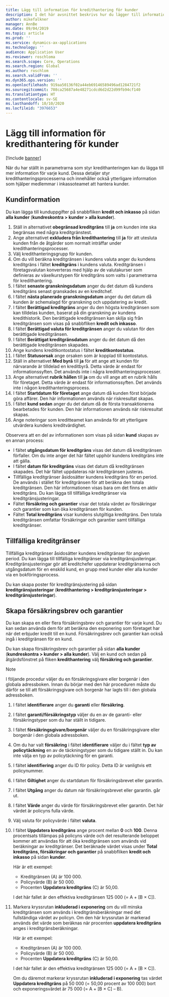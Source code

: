 ```yaml
---
title: Lägg till information för kredithantering för kunder
description: I det här avsnittet beskrivs hur du lägger till information om kredithantering för en kund.
author: mikefalkner
manager: AnnBe
ms.date: 09/04/2019
ms.topic: article
ms.prod: ''
ms.service: dynamics-ax-applications
ms.technology: ''
audience: Application User
ms.reviewer: roschloma
ms.search.scope: Core, Operations
ms.search.region: Global
ms.author: roschlom
ms.search.validFrom: ''
ms.dyn365.ops.version: ''
ms.openlocfilehash: 919aa50136f02a44eb69146589496ad1284721f2
ms.sourcegitcommit: 708ca25687a4e48271cdcd6d2d22d99fb94cf140
ms.translationtype: HT
ms.contentlocale: sv-SE
ms.lasthandoff: 10/10/2020
ms.locfileid: "3976653"
---
```

# <a name="add-credit-management-information-for-customers"></a>Lägg till information för kredithantering för kunder

[!include [banner](../includes/banner.md)]

När du har ställt in parametrarna som styr kredithanteringen kan du lägga till mer information för varje kund. Dessa detaljer styr kredithanteringsprocesserna och innehåller också ytterligare information som hjälper medlemmar i inkassoteamet att hantera kunder.

## <a name="customer-information"></a>Kundinformation

Du kan lägga till kunduppgifter på snabbfliken **kredit och inkasso** på sidan **alla kunder** (**kundreskontra \> kunder \> alla kunder**).

1. Ställ in alternativet **obegränsad kreditgräns** till **ja** om kunden inte ska begränsas med några kreditgränstest.
2. Ange alternativet **exkludera från kredithantering** till **ja** för att utesluta kunden från de åtgärder som normalt inträffar under kredithanteringsprocesser.
3. Välj kredithanteringsgrupp för kunden.
4. Om du vill beräkna kreditgränsen i kundens valuta anger du kundens kreditgräns i fältet **kreditgräns** i kundens valuta. Kreditgränsen i företagsvalutan konverteras med hjälp av de valutakurser som definieras av växelkurstypen för kreditgräns som valts i parametrarna för kredithantering.
5. I fältet **senaste granskningsdatum** anger du det datum då kundens kreditgräns senast granskades av en kreditchef.
6. I fältet **nästa planerade granskningsdatum** anger du det datum då kunden är schemalagd för granskning och uppdatering av kredit.
7. I fältet **Berättigad kreditgräns** anger du den högsta kreditgränsen som kan tilldelas kunden, baserat på din granskning av kundens kredithistorik. Den berättigade kreditgränsen kan skilja sig från kreditgränsen som visas på snabbfliken **kredit och inkasso**.
8. I fältet **Berättigad valuta för kreditgränsen** anger du valutan för den berättigade kreditgränsen.
9. I fältet **Berättigat kreditgränsdatum** anger du det datum då den berättigade kreditgränsen skapades.
10. Ange kundens kreditkontostatus i fältet **kreditkontostatus**.
11. I fältet **Statusorsak** ange orsaken som är kopplad till kontostatus.
12. Ställ in alternativet **Med byrå** till **ja** för att ange att kunden för närvarande är tilldelad en kreditbyrå. Detta värde är endast för informationssyften. Det används inte i några kredithanteringsprocesser.
13. Ange alternativet **rubrik hållen** till **ja** om du vill ange att en rubrik hålls för företaget. Detta värde är endast för informationssyften. Det används inte i någon kredithanteringsprocess.
14. I fältet **Startdatum för företaget** ange datum då kunden först började göra affärer. Den här informationen används när riskresultat skapas.
15. I fältet **kund sedan** anger du det datum då de första transaktionerna bearbetades för kunden. Den här informationen används när riskresultat skapas.
16. Ange noteringar som kreditteamet kan använda för att ytterligare utvärdera kundens kreditvärdighet.

Observera att en del av informationen som visas på sidan **kund** skapas av en annan process:

- I fältet **utgångsdatum för kreditgräns** visas det datum då kreditgränsen förfaller. Om du inte anger det här fältet upphör kundens kreditgräns inte att gälla.
- I fältet **datum för kreditgräns** visas det datum då kreditgränsen skapades. Det här fältet uppdateras när kreditgränsen justeras.
- Tillfälliga kreditgränser åsidosätter kundens kreditgräns för en period. De används i stället för kreditgränsen för att beräkna den totala kreditgränsen. Den här informationen visas bara om det finns en aktiv kreditgräns. Du kan lägga till tillfälliga kreditgränser via kreditgränsjusteringar.
- Fältet **försäkring och garantier** visar det totala värdet av försäkringar och garantier som kan öka kreditgränsen för kunden.
- Fältet **Total kreditgräns** visar kundens slutgiltiga kreditgräns. Den totala kreditgränsen omfattar försäkringar och garantier samt tillfälliga kreditgränser.

## <a name="temporary-credit-limits"></a>Tillfälliga kreditgränser

Tillfälliga kreditgränser åsidosätter kundens kreditgränser för angiven period. Du kan lägga till tillfälliga kreditgränser via kreditgränsjusteringar. Kreditgränsjusteringar gör att kreditchefer uppdaterar kreditgränserna och utgångsdatum för en enskild kund, en grupp med kunder eller alla kunder via en bokföringsprocess.

Du kan skapa poster för kreditgränsjustering på sidan **kreditgränsjusteringar** (**kredithantering \> kreditgränsjusteringar \> kreditgränsjusteringar**).

## <a name="create-insurance-policies-and-guarantees"></a>Skapa försäkringsbrev och garantier

Du kan skapa en eller flera försäkringsbrev och garantier för varje kund. Du kan sedan använda dem för att beräkna den exponering som företaget har när det erbjuder kredit till en kund. Försäkringsbrev och garantier kan också ingå i kreditgränsen för en kund.

Du kan skapa försäkringsbrev och garantier på sidan **alla kunder** (**kundreskontra \> kunder \> alla kunder**). Välj en kund och sedan på åtgärdsfönstret på fliken **kredithantering** välj **försäkring och garantier**.

> [!NOTE]
> I följande procedur väljer du en försäkringsgivare eller borgenär i den globala adressboken. Innan du börjar med den här proceduren måste du därför se till att försäkringsgivare och borgenär har lagts till i den globala adressboken.

1. I fältet **identifierare** anger du **garanti** eller **försäkring**.
2. I fältet **garanti/försäkringstyp** väljer du en av de garanti- eller försäkringstyper som du har ställt in tidigare.
3. I fältet **försäkringsgivare/borgenär** väljer du en försäkringsgivare eller borgenär i den globala adressboken. 
4. Om du har valt **försäkring** i fältet **identifierare** väljer du i fältet **typ av policytäckning** en av de täckningstyper som du tidigare ställt in. Du kan inte välja en typ av policytäckning för en garanti.
5. I fältet **identifiering** anger du ID för policy. Detta ID är vanligtvis ett policynummer.
6. I fältet **Giltighet** anger du startdatum för försäkringsbrevet eller garantin.
7. I fältet **Utgång** anger du datum när försäkringsbrevet eller garantin. går ut.
8. I fältet **Värde** anger du värde för försäkringsbrevet eller garantin. Det här värdet är policyns fulla värde.
9. Välj valuta för policyvärde i fältet **valuta**. 
10. I fältet **Uppdatera kreditgräns** ange procent mellan **0** och **100**. Denna procentsats tillämpas på policyns värde och det resulterande beloppet kommer att användas för att öka kreditgränsen som används vid beräkningar av kreditgränser. Det beräknade värdet visas under **Total kreditgräns, försäkringar och garantier** på snabbfliken **kredit och inkasso** på sidan **kunder**.

    Här är ett exempel:

    - Kreditgränsen (A) är 100 000.
    - Policyvärde (B) är 50 000.
    - Procenten **Uppdatera kreditgräns** (C) är 50,00.
    
    I det här fallet är den effektiva kreditgränsen 125 000 (= A + \[B × C\]).

11. Markera kryssrutan **inkluderad i exponering** om du vill minska kreditgränsen som används i kreditgränsberäkningar med det fullständiga värdet av policyn. Om den här kryssrutan är markerad används det värde som beräknas när procenten **uppdatera kreditgräns** anges i kreditgränsberäkningar.

    Här är ett exempel:

    - Kreditgränsen (A) är 100 000.
    - Policyvärde (B) är 50 000.
    - Procenten **Uppdatera kreditgräns** (C) är 50,00.

    I det här fallet är den effektiva kreditgränsen 125 000 (= A + \[B × C\]).
    
    Om du däremot markerar kryssrutan **inkluderad i exponering** tas värdet **Uppdatera kreditgräns** på 50 000 (= 50,00 procent av 100 000) bort och exponeringsvärdet är 75 000 (= A + \[B × C\] – B).
